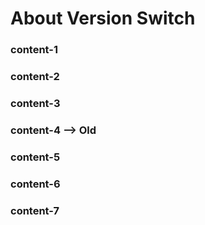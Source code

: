 # About Version Switch

### content-1
### content-2
### content-3 
### content-4 --> Old
### content-5
### content-6
### content-7